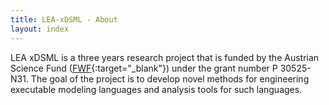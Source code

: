 ```yaml
---
title: LEA-xDSML - About
layout: index
---
```

LEA xDSML is a three years research project that is funded by the Austrian Science Fund ([FWF](http://fwf.ac.at/){:target="_blank"}) under the grant number P 30525-N31. The goal of the project is to develop novel methods for engineering executable modeling languages and analysis tools for such languages. 